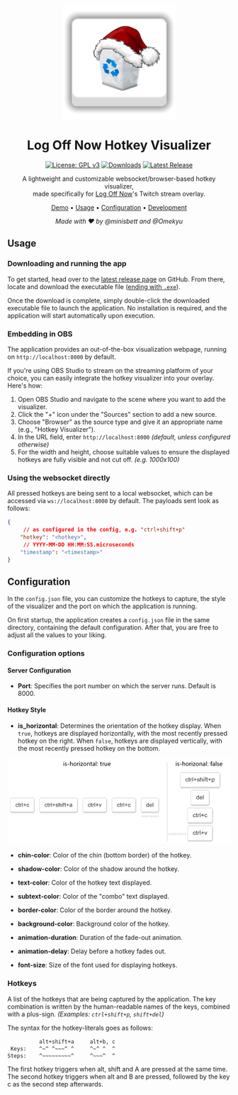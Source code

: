 <div align="center">

![Icon](.github/assets/icon.png)

# Log Off Now Hotkey Visualizer

[![License: GPL v3](https://img.shields.io/badge/License-GPLv3-blue.svg)](https://www.gnu.org/licenses/gpl-3.0)
[![Downloads](https://img.shields.io/github/downloads/minisbett/epiclonvisualizer/total?style=flat&color=40b86b
)](https://github.com/minisbett/epiclonvisualizer/releases/latest)
[![Latest Release](https://img.shields.io/github/v/release/minisbett/epiclonvisualizer?color=ff5867
)](https://github.com/minisbett/epiclonvisualizer/releases/latest)

A lightweight and customizable websocket/browser-based hotkey visualizer,<br/>made specifically for [Log Off Now](https://twitch.tv/log_off_now)'s Twitch stream overlay.

[Demo](#demo) • [Usage](#usage) • [Configuration](#configuration) • [Development](#development)<br/>

<i>Made with ❤️ by @minisbett and @Omekyu</i>
</div>

## Usage
### Downloading and running the app

To get started, head over to the [latest release page](https://github.com/minisbett/epiclonvisualizer/releases/latest) on GitHub. From there, locate and download the executable file (<u>ending with `.exe`</u>).

Once the download is complete, simply double-click the downloaded executable file to launch the application. No installation is required, and the application will start automatically upon execution.

### Embedding in OBS

The application provides an out-of-the-box visualization webpage, running on `http://localhost:8000` by default.

If you're using OBS Studio to stream on the streaming platform of your choice, you can easily integrate the hotkey visualizer into your overlay. Here's how:

1. Open OBS Studio and navigate to the scene where you want to add the visualizer.
2. Click the "+" icon under the "Sources" section to add a new source.
3. Choose "Browser" as the source type and give it an appropriate name (e.g., "Hotkey Visualizer").
4. In the URL field, enter `http://localhost:8000` *(default, unless configured otherwise)*
5. For the width and height, choose suitable values to ensure the displayed hotkeys are fully visible and not cut off. *(e.g. 1000x100)*

### Using the websocket directly

All pressed hotkeys are being sent to a local websocket, which can be accessed via `ws://localhost:8000` by default. The payloads sent look as follows:
```json
{
     // as configured in the config, e.g. "ctrl+shift+p"
    "hotkey": "<hotkey>",
     // YYYY-MM-DD HH:MM:SS.microseconds
    "timestamp": "<timestamp>"
}
```

## Configuration

In the `config.json` file, you can customize the hotkeys to capture, the style of the visualizer and the port on which the application is running. 

On first startup, the application creates a `config.json` file in the same directory, containing the default configuration. After that, you are free to adjust all the values to your liking.

### Configuration options

#### Server Configuration

- **Port**: Specifies the port number on which the server runs. Default is 8000.

#### Hotkey Style

- **is_horizontal**: Determines the orientation of the hotkey display. When `true`, hotkeys are displayed horizontally, with the most recently pressed hotkey on the right. When `false`, hotkeys are displayed vertically, with the most recently pressed hotkey on the bottom.

![Orientation Graphic](.github/assets/orietation.png)

- **chin-color**: Color of the chin (bottom border) of the hotkey.

- **shadow-color**: Color of the shadow around the hotkey.

- **text-color**: Color of the hotkey text displayed.

- **subtext-color**: Color of the "combo" text displayed.

- **border-color**: Color of the border around the hotkey.

- **background-color**: Background color of the hotkey.

- **animation-duration**: Duration of the fade-out animation.

- **animation-delay**: Delay before a hotkey fades out.

- **font-size**: Size of the font used for displaying hotkeys.

### Hotkeys

A list of the hotkeys that are being captured by the application. The key combination is written by the human-readable names of the keys, combined with a plus-sign. *(Examples: `ctrl+shift+p`, `shift+del`)*

The syntax for the hotkey-literals goes as follows: 
```
          alt+shift+a     alt+b, c
 Keys:    ^~^ ^~~~^ ^     ^~^ ^  ^
Steps:    ^~~~~~~~~~^     ^~~~^  ^
```
The first hotkey triggers when alt, shift and A are pressed at the same time. The second hotkey triggers when alt and B are pressed, followed by the key c as the second step afterwards.